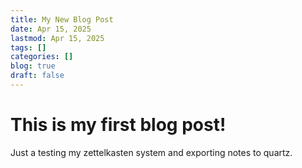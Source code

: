 ```yaml
---
title: My New Blog Post
date: Apr 15, 2025
lastmod: Apr 15, 2025
tags: []
categories: []
blog: true
draft: false
---
```


# This is my first blog post!
Just a testing my zettelkasten system and exporting notes to quartz.
